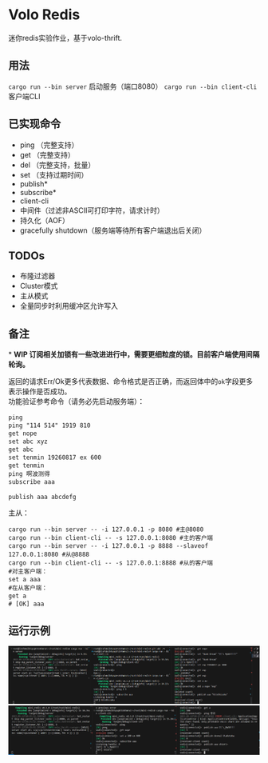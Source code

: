 # Volo Redis

迷你redis实验作业，基于volo-thrift.  

## 用法

`cargo run --bin server` 启动服务（端口8080）
`cargo run --bin client-cli` 客户端CLI

## 已实现命令
- ping （完整支持）
- get （完整支持）
- del （完整支持，批量）
- set （支持过期时间）
- publish*
- subscribe*
- client-cli
- 中间件（过滤非ASCII可打印字符，请求计时）
- 持久化（AOF）
- gracefully shutdown（服务端等待所有客户端退出后关闭）

## TODOs

- 布隆过滤器
- Cluster模式
- 主从模式
- 全量同步时利用缓冲区允许写入

## 备注

\* **WIP 订阅相关加锁有一些改进进行中，需要更细粒度的锁。目前客户端使用间隔轮询。**

返回的请求Err/Ok更多代表数据、命令格式是否正确，而返回体中的`ok`字段更多表示操作是否成功。  
功能验证参考命令（请务必先启动服务端）：  
```plaintext
ping
ping "114 514" 1919 810
get nope
set abc xyz
get abc
set tenmin 19260817 ex 600
get tenmin
ping 啊波测得
subscribe aaa
```
```plaintext
publish aaa abcdefg
```
主从：  
```plaintext
cargo run --bin server -- -i 127.0.0.1 -p 8080 #主@8080
cargo run --bin client-cli -- -s 127.0.0.1:8080 #主的客户端
cargo run --bin server -- -i 127.0.0.1 -p 8888 --slaveof 127.0.0.1:8080 #从@8888
cargo run --bin client-cli -- -s 127.0.0.1:8888 #从的客户端
#对主客户端：
set a aaa
#在从客户端：
get a
# [OK] aaa
```
## 运行示例
![full test](statics/test.png)
![subscribe](statics/image.png)